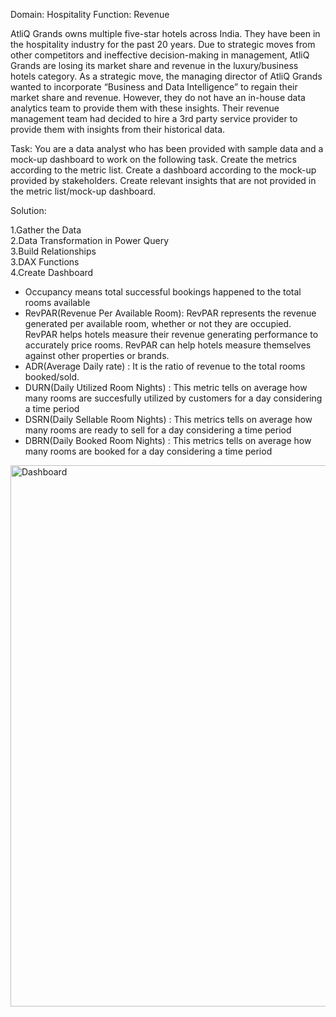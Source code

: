 Domain:  Hospitality       Function: Revenue

AtliQ Grands owns multiple five-star hotels across India. They have been in the hospitality industry for the past 20 years. Due to strategic moves from other competitors and ineffective decision-making in management, AtliQ Grands are losing its market share and revenue in the luxury/business hotels category. As a strategic move, the managing director of AtliQ Grands wanted to incorporate “Business and Data Intelligence” to regain their market share and revenue. However, they do not have an in-house data analytics team to provide them with these insights.
Their revenue management team had decided to hire a 3rd party service provider to provide them with insights from their historical data.

Task: You are a data analyst who has been provided with sample data and a mock-up dashboard to work on the following task. 
Create the metrics according to the metric list.
Create a dashboard according to the mock-up provided by stakeholders.
Create relevant insights that are not provided in the metric list/mock-up dashboard.

Solution: 


1.Gather the Data  <br />
2.Data Transformation in Power Query  <br />
3.Build Relationships  <br />
3.DAX Functions  <br />
4.Create Dashboard  <br />

- Occupancy means total successful bookings happened to the total rooms available
- RevPAR(Revenue Per Available Room): RevPAR represents the revenue generated per available room, whether or not they are occupied. RevPAR helps hotels measure their revenue generating performance to accurately price rooms. RevPAR can help hotels measure themselves against other properties or brands.
- ADR(Average Daily rate) : It is the ratio of revenue to the total rooms booked/sold. 
- DURN(Daily Utilized Room Nights) : This metric tells on average how many rooms are succesfully utilized by customers for a day considering a time period
- DSRN(Daily Sellable Room Nights) : This metrics tells on average how many rooms are ready to sell for a day considering a time period
- DBRN(Daily Booked Room Nights) : This metrics tells on average how many rooms are booked for a day considering a time period


<img width="866" alt="Dashboard" src="https://github.com/user-attachments/assets/14f48e8d-3440-40f2-a626-f30c71ae36e4">

